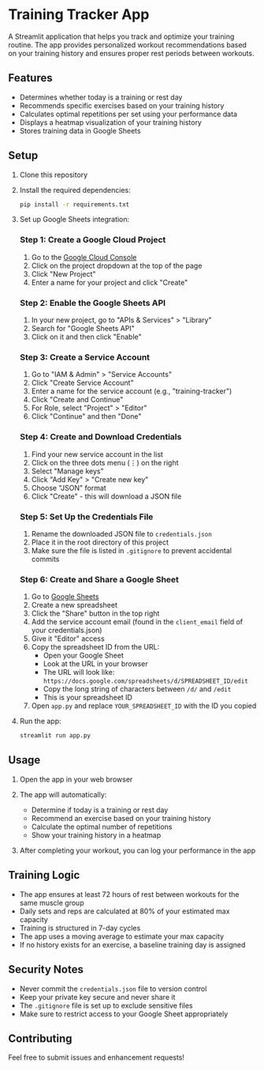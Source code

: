 # Training Tracker App

A Streamlit application that helps you track and optimize your training routine. The app provides personalized workout recommendations based on your training history and ensures proper rest periods between workouts.

## Features

- Determines whether today is a training or rest day
- Recommends specific exercises based on your training history
- Calculates optimal repetitions per set using your performance data
- Displays a heatmap visualization of your training history
- Stores training data in Google Sheets

## Setup

1. Clone this repository
2. Install the required dependencies:
   ```bash
   pip install -r requirements.txt
   ```

3. Set up Google Sheets integration:

   ### Step 1: Create a Google Cloud Project
   1. Go to the [Google Cloud Console](https://console.cloud.google.com/)
   2. Click on the project dropdown at the top of the page
   3. Click "New Project"
   4. Enter a name for your project and click "Create"

   ### Step 2: Enable the Google Sheets API
   1. In your new project, go to "APIs & Services" > "Library"
   2. Search for "Google Sheets API"
   3. Click on it and then click "Enable"

   ### Step 3: Create a Service Account
   1. Go to "IAM & Admin" > "Service Accounts"
   2. Click "Create Service Account"
   3. Enter a name for the service account (e.g., "training-tracker")
   4. Click "Create and Continue"
   5. For Role, select "Project" > "Editor"
   6. Click "Continue" and then "Done"

   ### Step 4: Create and Download Credentials
   1. Find your new service account in the list
   2. Click on the three dots menu (⋮) on the right
   3. Select "Manage keys"
   4. Click "Add Key" > "Create new key"
   5. Choose "JSON" format
   6. Click "Create" - this will download a JSON file

   ### Step 5: Set Up the Credentials File
   1. Rename the downloaded JSON file to `credentials.json`
   2. Place it in the root directory of this project
   3. Make sure the file is listed in `.gitignore` to prevent accidental commits

   ### Step 6: Create and Share a Google Sheet
   1. Go to [Google Sheets](https://sheets.google.com)
   2. Create a new spreadsheet
   3. Click the "Share" button in the top right
   4. Add the service account email (found in the `client_email` field of your credentials.json)
   5. Give it "Editor" access
   6. Copy the spreadsheet ID from the URL:
      - Open your Google Sheet
      - Look at the URL in your browser
      - The URL will look like: `https://docs.google.com/spreadsheets/d/SPREADSHEET_ID/edit`
      - Copy the long string of characters between `/d/` and `/edit`
      - This is your spreadsheet ID
   7. Open `app.py` and replace `YOUR_SPREADSHEET_ID` with the ID you copied

4. Run the app:
   ```bash
   streamlit run app.py
   ```

## Usage

1. Open the app in your web browser
2. The app will automatically:
   - Determine if today is a training or rest day
   - Recommend an exercise based on your training history
   - Calculate the optimal number of repetitions
   - Show your training history in a heatmap

3. After completing your workout, you can log your performance in the app

## Training Logic

- The app ensures at least 72 hours of rest between workouts for the same muscle group
- Daily sets and reps are calculated at 80% of your estimated max capacity
- Training is structured in 7-day cycles
- The app uses a moving average to estimate your max capacity
- If no history exists for an exercise, a baseline training day is assigned

## Security Notes

- Never commit the `credentials.json` file to version control
- Keep your private key secure and never share it
- The `.gitignore` file is set up to exclude sensitive files
- Make sure to restrict access to your Google Sheet appropriately

## Contributing

Feel free to submit issues and enhancement requests! 